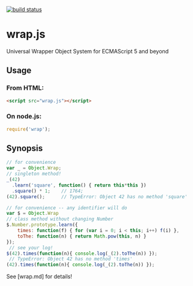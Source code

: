 [![build status](https://secure.travis-ci.org/dankogai/js-wrap.png)](http://travis-ci.org/dankogai/js-wrap)

wrap.js
=======

Universal Wrapper Object System for ECMAScript 5 and beyond

Usage
-----

### From HTML:

````html
<script src="wrap.js"></script>
````

### On node.js:

````javascript
require('wrap');
````

Synopsis
--------

````javascript
// for convenience
var _ = Object.Wrap;
// singleton method!
_(42)
  .learn('square', function() { return this*this })
  .square() * 1;    // 1764;
(42).square();      // TypeError: Object 42 has no method 'square'
````
````javascript
// for convenience -- any identifier will do
var $ = Object.Wrap
// class method without changing Number
$.Number.prototype.learn({
    times: function(f) { for (var i = 0; i < this; i++) f(i) },
    toThe: function(n) { return Math.pow(this, n) }
});
 // see your log!
$(42).times(function(n){ console.log(_(2).toThe(n)) });
 // TypeError: Object 42 has no method 'times'
(42).times(function(n){ console.log(_(2).toThe(n)) });

````

See [wrap.md] for details!
